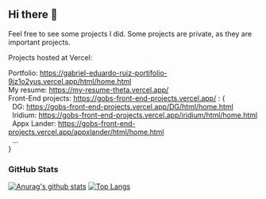 ## Hi there 👋


Feel free to see some projects I did. Some projects are private, as they are important projects.


Projects hosted at Vercel:

Portfolio: https://gabriel-eduardo-ruiz-portifolio-9jz1o2yus.vercel.app/html/home.html
<br>
My resume: https://my-resume-theta.vercel.app/
<br>
Front-End projects: https://gobs-front-end-projects.vercel.app/ : {
<br>
&nbsp;&nbsp;DG: https://gobs-front-end-projects.vercel.app/DG/html/home.html
<br>
&nbsp;&nbsp;Iridium: https://gobs-front-end-projects.vercel.app/iridium/html/home.html
<br>
&nbsp;&nbsp;Appx Lander: https://gobs-front-end-projects.vercel.app/appxlander/html/home.html
<br>
&nbsp;&nbsp;...
<br>
}

### GitHub Stats
[![Anurag's github stats](https://github-readme-stats.vercel.app/api?username=gobsruiz)](https://github.com/anuraghazra/github-readme-stats)
[![Top Langs](https://github-readme-stats.vercel.app/api/top-langs/?username=gobsruiz&layout=compact&langs_count=10)](https://github.com/anuraghazra/github-readme-stats)


<!--
**GobsRuiz/GobsRuiz** is a ✨ _special_ ✨ repository because its `README.md` (this file) appears on your GitHub profile.

Here are some ideas to get you started:

- 🔭 I’m currently working on ...
- 🌱 I’m currently learning ...
- 👯 I’m looking to collaborate on ...
- 🤔 I’m looking for help with ...
- 💬 Ask me about ...
- 📫 How to reach me: ...
- 😄 Pronouns: ...
- ⚡ Fun fact: ...
-->
